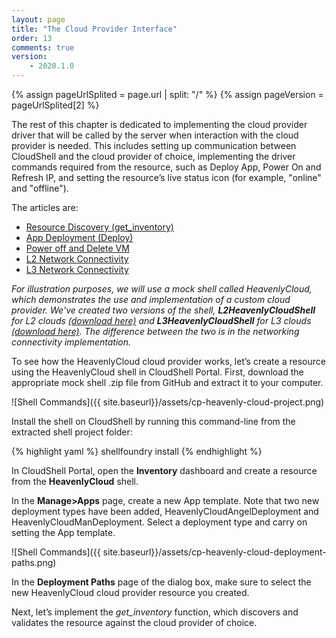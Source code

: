 ```yaml
---
layout: page
title: "The Cloud Provider Interface"
order: 13
comments: true
version:
    - 2020.1.0
---
```


{% assign pageUrlSplited = page.url | split: "/" %}
{% assign pageVersion = pageUrlSplited[2] %}

The rest of this chapter is dedicated to implementing the cloud provider driver that will be called by the server when interaction with the cloud provider is needed. This includes setting up communication between CloudShell and the cloud provider of choice, implementing the driver commands required from the resource, such as Deploy App, Power On and Refresh IP, and setting the resource’s live status icon (for example, "online" and "offline").

The articles are:

* [Resource Discovery (get_inventory)]({{site.baseurl}}/cloudproviders/{{pageVersion}}/resource-discovery.html)
* [App Deployment (Deploy)]({{site.baseurl}}/cloudproviders/{{pageVersion}}/app-deployment.html)
* [Power off and Delete VM]({{site.baseurl}}/cloudproviders/{{pageVersion}}/power-off-and-delete.html)
* [L2 Network Connectivity]({{site.baseurl}}/cloudproviders/{{pageVersion}}/L2-networking-management.html)
* [L3 Network Connectivity]({{site.baseurl}}/cloudproviders/{{pageVersion}}/L3-networking-management.html)

*For illustration purposes, we will use a mock shell called HeavenlyCloud, which demonstrates the use and implementation of a custom cloud provider. We've created two versions of the shell, **L2HeavenlyCloudShell** for L2 clouds <a href="https://github.com/QualiSystems/Custom-L2-Cloud-Provider-Shell-Example" target="_blank">(download here)</a> and **L3HeavenlyCloudShell** for L3 clouds <a href="https://github.com/QualiSystems/Custom-L3-Cloud-Provider-Shell-Example" target="_blank">(download here)</a>. The difference between the two is in the networking connectivity implementation.*

To see how the HeavenlyCloud cloud provider works, let’s create a resource using the HeavenlyCloud shell in CloudShell Portal. First, download the appropriate mock shell .zip file from GitHub and extract it to your computer.

![Shell Commands]({{ site.baseurl}}/assets/cp-heavenly-cloud-project.png)

Install the shell on CloudShell by running this command-line from the extracted shell project folder:

{% highlight yaml %}
shellfoundry install
{% endhighlight %}

In CloudShell Portal, open the **Inventory** dashboard and create a resource from the **HeavenlyCloud** shell.

In the **Manage>Apps** page, create a new App template. Note that two new deployment types have been added, HeavenlyCloudAngelDeployment and HeavenlyCloudManDeployment. Select a deployment type and carry on setting the App template. 

![Shell Commands]({{ site.baseurl}}/assets/cp-heavenly-cloud-deployment-paths.png)

In the **Deployment Paths** page of the dialog box, make sure to select the new HeavenlyCloud cloud provider resource you created.

Next, let’s implement the *get_inventory* function, which discovers and validates the resource against the cloud provider of choice.


